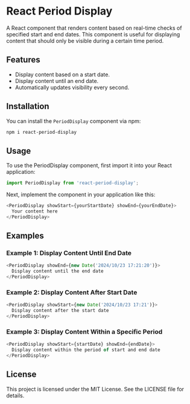 # React Period Display

A React component that renders content based on real-time checks of specified start and end dates. This component is useful for displaying content that should only be visible during a certain time period.

## Features

- Display content based on a start date.
- Display content until an end date.
- Automatically updates visibility every second.

## Installation
You can install the `PeriodDisplay` component via npm:

```bash
npm i react-period-display
```

## Usage
To use the PeriodDisplay component, first import it into your React application:

```js
import PeriodDisplay from 'react-period-display';
```

Next, implement the component in your application like this:

```js
<PeriodDisplay showStart={yourStartDate} showEnd={yourEndDate}>
  Your content here
</PeriodDisplay>
```

## Examples

### Example 1: Display Content Until End Date

```js
<PeriodDisplay showEnd={new Date('2024/10/23 17:21:20')}>
  Display content until the end date 
</PeriodDisplay>
```

### Example 2: Display Content After Start Date

```js
<PeriodDisplay showStart={new Date('2024/10/23 17:21')}>
  Display content after the start date
</PeriodDisplay>
```

### Example 3: Display Content Within a Specific Period

```js
<PeriodDisplay showStart={startDate} showEnd={endDate}>
  Display content within the period of start and end date
</PeriodDisplay>
```

## License

This project is licensed under the MIT License. See the LICENSE file for details.
